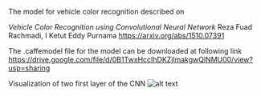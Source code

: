 The model for vehicle color recognition described on


*Vehicle Color Recognition using Convolutional Neural Network*
Reza Fuad Rachmadi, I Ketut Eddy Purnama
https://arxiv.org/abs/1510.07391


The .caffemodel file for the model can be downloaded at following link
https://drive.google.com/file/d/0B1TwxHccIhDKZjlmakgwQlNMU00/view?usp=sharing

Visualization of two first layer of the CNN
![alt text](https://github.com/rezafuad/vehicle-color-recognition/raw/master/respond.png)

